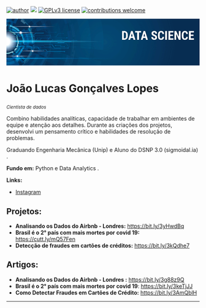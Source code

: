 [![author](https://img.shields.io/badge/author-JoãoLucas-red.svg)](https://www.linkedin.com/in/jo%C3%A3o-lucas-gon%C3%A7alves-lopes-9937911b0/) [![](https://img.shields.io/badge/python-3.7+-blue.svg)](https://www.python.org/downloads/release/python-365/) [![GPLv3 license](https://img.shields.io/badge/License-GPLv3-blue.svg)](http://perso.crans.org/besson/LICENSE.html) [![contributions welcome](https://img.shields.io/badge/contributions-welcome-brightgreen.svg?style=flat)](https://github.com/carlosfab/data_science/issues)

<p align="center">
  <img src="banner.png" >
</p>

# João Lucas Gonçalves Lopes
<sub>*Cientista de dados* </sub>

Combino habilidades analíticas, capacidade de trabalhar em ambientes de equipe e atenção aos detalhes. Durante as criações dos projetos, desenvolvi um pensamento crítico e habilidades de resolução de problemas.

Graduando Engenharia Mecânica (Unip) e Aluno do DSNP 3.0 (sigmoidal.ia) .

**Fundo em:** Python e Data Analytics .

**Links:**

* [Instagram](https://bit.ly/3hHa5QW)


## Projetos:

* **Analisando os Dados do Airbnb - Londres:** https://bit.ly/3yHwdBq
* **Brasil é o 2° país com mais mortes por covid 19:** https://cutt.ly/mQ57Fen
* **Detecção de fraudes em cartões de créditos:** https://bit.ly/3kQdhe7

## Artigos:

* **Analisando os Dados do Airbnb - Londres :** https://bit.ly/3g88z9Q
* **Brasil é o 2° país com mais mortes por covid 19**: https://bit.ly/3keTjJJ
* **Como Detectar Fraudes em Cartões de Crédito:** https://bit.ly/3AmQblH
---






